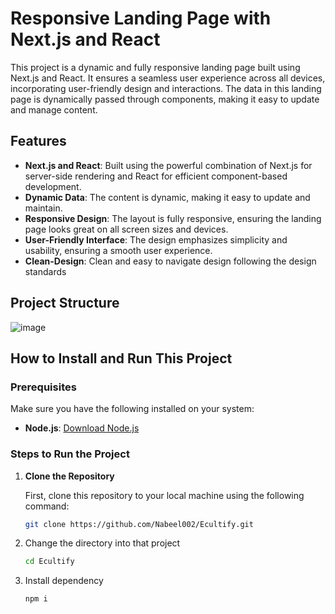 # Responsive Landing Page with Next.js and React

This project is a dynamic and fully responsive landing page built using Next.js and React. It ensures a seamless user experience across all devices, incorporating user-friendly design and interactions. The data in this landing page is dynamically passed through components, making it easy to update and manage content.

## Features

- **Next.js and React**: Built using the powerful combination of Next.js for server-side rendering and React for efficient component-based development.
- **Dynamic Data**: The content is dynamic, making it easy to update and maintain.
- **Responsive Design**: The layout is fully responsive, ensuring the landing page looks great on all screen sizes and devices.
- **User-Friendly Interface**: The design emphasizes simplicity and usability, ensuring a smooth user experience.
- **Clean-Design**: Clean and easy to navigate design following the design standards


## Project Structure

![image](https://github.com/user-attachments/assets/4f3d56d8-052a-4007-9714-a8030fe406b2)


## How to Install and Run This Project

### Prerequisites

Make sure you have the following installed on your system:

- **Node.js**: [Download Node.js](https://nodejs.org/)

### Steps to Run the Project

1. **Clone the Repository**

   First, clone this repository to your local machine using the following command:

   ```bash
   git clone https://github.com/Nabeel002/Ecultify.git
   
2. Change the directory into that project
   ```bash
   cd Ecultify

3. Install dependency
   ```bash
   npm i
